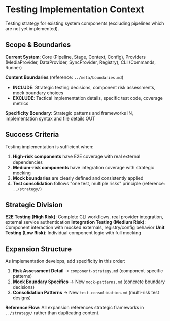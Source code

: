 # Testing Implementation Context

Testing strategy for existing system components (excluding pipelines which are not yet implemented).

## Scope & Boundaries

**Current System**: Core (Pipeline, Stage, Context, Config), Providers (MediaProvider, DataProvider, SyncProvider, Registry), CLI (Commands, Runner)

**Content Boundaries** (reference: `../meta/boundaries.md`)
- **INCLUDE**: Strategic testing decisions, component risk assessments, mock boundary choices
- **EXCLUDE**: Tactical implementation details, specific test code, coverage metrics

**Specificity Boundary**: Strategic patterns and frameworks IN, implementation syntax and file details OUT

## Success Criteria

Testing implementation is sufficient when:
1. **High-risk components** have E2E coverage with real external dependencies
2. **Medium-risk components** have integration coverage with strategic mocking
3. **Mock boundaries** are clearly defined and consistently applied
4. **Test consolidation** follows "one test, multiple risks" principle (reference: `../strategy/`)

## Strategic Division

**E2E Testing (High Risk)**: Complete CLI workflows, real provider integration, external service authentication
**Integration Testing (Medium Risk)**: Component interaction with mocked externals, registry/config behavior
**Unit Testing (Low Risk)**: Individual component logic with full mocking

## Expansion Structure

As implementation develops, add specificity in this order:
1. **Risk Assessment Detail** → `component-strategy.md` (component-specific patterns)
2. **Mock Boundary Specifics** → New `mock-patterns.md` (concrete boundary decisions)
3. **Consolidation Patterns** → New `test-consolidation.md` (multi-risk test designs)

**Reference Flow**: All expansion references strategic frameworks in `../strategy/` rather than duplicating content.
